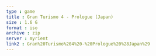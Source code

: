 ```yaml
---
type : game
title : Gran Turismo 4 - Prologue (Japan)
size : 1.6 G
format : iso
archive : zip
server : myrient
link2 : Gran%20Turismo%204%20-%20Prologue%20%28Japan%29
---
```

